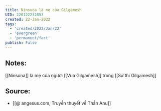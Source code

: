 ```yaml
---
title: Ninsuna là mẹ của Gilgamesh
UID: 220122232853
created: 22-Jan-2022
tags:
  - 'created/2022/Jan/22'
  - 'evergreen'
  - 'permanent/fact'
publish: False
---
```

## Notes:

[[Ninsuna]] là mẹ của người [[Vua Gilgamesh]] trong [[Sử thi Gilgamesh]]

## Source:
- [[@ angesus.com, Truyền thuyết về Thần Anu]]


